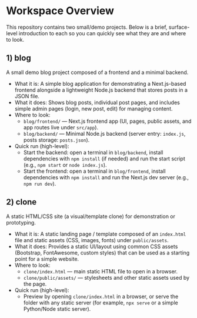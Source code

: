# Workspace Overview

This repository contains two small/demo projects. Below is a brief, surface-level introduction to each so you can quickly see what they are and where to look.

## 1) blog
A small demo blog project composed of a frontend and a minimal backend.

- What it is: A simple blog application for demonstrating a Next.js-based frontend alongside a lightweight Node.js backend that stores posts in a JSON file.
- What it does: Shows blog posts, individual post pages, and includes simple admin pages (login, new post, edit) for managing content.
- Where to look:
  - `blog/frontend/` — Next.js frontend app (UI, pages, public assets, and app routes live under `src/app`).
  - `blog/backend/` — Minimal Node.js backend (server entry: `index.js`, posts storage: `posts.json`).
- Quick run (high-level):
  - Start the backend: open a terminal in `blog/backend`, install dependencies with `npm install` (if needed) and run the start script (e.g., `npm start` or `node index.js`).
  - Start the frontend: open a terminal in `blog/frontend`, install dependencies with `npm install` and run the Next.js dev server (e.g., `npm run dev`).

## 2) clone
A static HTML/CSS site (a visual/template clone) for demonstration or prototyping.

- What it is: A static landing page / template composed of an `index.html` file and static assets (CSS, images, fonts) under `public/assets`.
- What it does: Provides a static UI/layout using common CSS assets (Bootstrap, FontAwesome, custom styles) that can be used as a starting point for a simple website.
- Where to look:
  - `clone/index.html` — main static HTML file to open in a browser.
  - `clone/public/assets/` — stylesheets and other static assets used by the page.
- Quick run (high-level):
  - Preview by opening `clone/index.html` in a browser, or serve the folder with any static server (for example, `npx serve` or a simple Python/Node static server).
